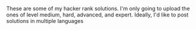 These are some of my hacker rank solutions. I'm only going to upload the ones of level medium, hard, advanced, and expert. Ideally, I'd like to post solutions in multiple languages

